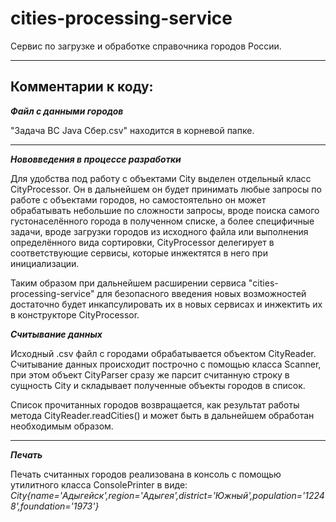 # cities-processing-service
Сервис по загрузке и обработке справочника городов России.

---
## Комментарии к коду:

***Файл с данными городов***

"Задача ВС Java Сбер.csv" находится в корневой папке.

---
***Нововведения в процессе разработки***

Для удобства под работу с объектами City выделен отдельный класс CityProcessor. Он в дальнейшем он будет принимать 
любые запросы по работе с объектами городов, но
самостоятельно он может обрабатывать небольшие по сложности запросы, вроде поиска самого густонаселённого города
в полученном списке, а более специфичные задачи, вроде загрузки городов из исходного файла или выполнения определённого
вида сортировки, CityProcessor делегирует в соответствующие сервисы, которые инжектятся в него при инициализации.

Таким образом при дальнейшем расширении сервиса "cities-processing-service" для безопасного введения новых возможностей 
достаточно будет инкапсулировать их в новых сервисах и инжектить их в конструкторе CityProcessor.

***Считывание данных***

Исходный .csv файл с городами обрабатывается объектом CityReader. 
Считывание данных происходит построчно с помощью класса Scanner,
при этом объект CityParser сразу же парсит считанную строку в сущность City
и складывает полученные объекты городов в список. 

Список прочитанных городов возвращается, как результат работы метода CityReader.readCities() и может быть в дальнейшем
обработан необходимым образом.

---
***Печать***

Печать считанных городов реализована в консоль с помощью утилитного класса ConsolePrinter в виде:
*City{name='Адыгейск',region='Адыгея',district='Южный',population='12248',foundation='1973'}*
